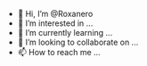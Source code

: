 - 👋 Hi, I’m @Roxanero
- 👀 I’m interested in ...
- 🌱 I’m currently learning ...
- 💞️ I’m looking to collaborate on ...
- 📫 How to reach me ...

<!---
Roxanero/Roxanero is a ✨ special ✨ repository because its `README.md` (this file) appears on your GitHub profile.
You can click the Preview link to take a look at your changes.
--->
